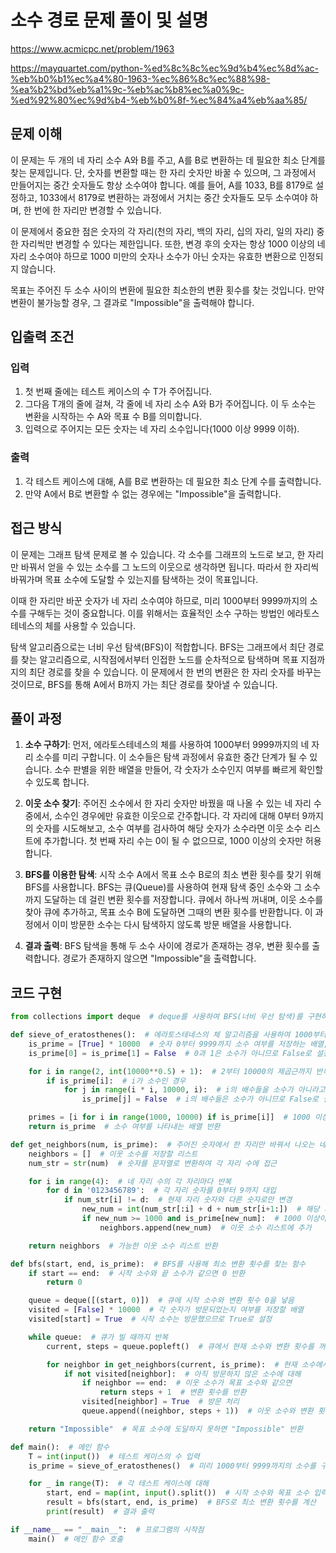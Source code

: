 # 소수 경로 문제 풀이 및 설명

https://www.acmicpc.net/problem/1963

https://mayquartet.com/python-%ed%8c%8c%ec%9d%b4%ec%8d%ac-%eb%b0%b1%ec%a4%80-1963-%ec%86%8c%ec%88%98-%ea%b2%bd%eb%a1%9c-%eb%ac%b8%ec%a0%9c-%ed%92%80%ec%9d%b4-%eb%b0%8f-%ec%84%a4%eb%aa%85/

## 문제 이해

이 문제는 두 개의 네 자리 소수 A와 B를 주고, A를 B로 변환하는 데 필요한 최소 단계를 찾는 문제입니다. 단, 숫자를 변환할 때는 한 자리 숫자만 바꿀 수 있으며, 그 과정에서 만들어지는 중간 숫자들도 항상 소수여야 합니다. 예를 들어, A를 1033, B를 8179로 설정하고, 1033에서 8179로 변환하는 과정에서 거치는 중간 숫자들도 모두 소수여야 하며, 한 번에 한 자리만 변경할 수 있습니다.

이 문제에서 중요한 점은 숫자의 각 자리(천의 자리, 백의 자리, 십의 자리, 일의 자리) 중 한 자리씩만 변경할 수 있다는 제한입니다. 또한, 변경 후의 숫자는 항상 1000 이상의 네 자리 소수여야 하므로 1000 미만의 숫자나 소수가 아닌 숫자는 유효한 변환으로 인정되지 않습니다.

목표는 주어진 두 소수 사이의 변환에 필요한 최소한의 변환 횟수를 찾는 것입니다. 만약 변환이 불가능할 경우, 그 결과로 "Impossible"을 출력해야 합니다.

## 입출력 조건

### 입력

1. 첫 번째 줄에는 테스트 케이스의 수 T가 주어집니다.
2. 그다음 T개의 줄에 걸쳐, 각 줄에 네 자리 소수 A와 B가 주어집니다. 이 두 소수는 변환을 시작하는 수 A와 목표 수 B를 의미합니다.
3. 입력으로 주어지는 모든 숫자는 네 자리 소수입니다(1000 이상 9999 이하).

### 출력

1. 각 테스트 케이스에 대해, A를 B로 변환하는 데 필요한 최소 단계 수를 출력합니다.
2. 만약 A에서 B로 변환할 수 없는 경우에는 "Impossible"을 출력합니다.

## 접근 방식

이 문제는 그래프 탐색 문제로 볼 수 있습니다. 각 소수를 그래프의 노드로 보고, 한 자리만 바꿔서 얻을 수 있는 소수를 그 노드의 이웃으로 생각하면 됩니다. 따라서 한 자리씩 바꿔가며 목표 소수에 도달할 수 있는지를 탐색하는 것이 목표입니다.

이때 한 자리만 바꾼 숫자가 네 자리 소수여야 하므로, 미리 1000부터 9999까지의 소수를 구해두는 것이 중요합니다. 이를 위해서는 효율적인 소수 구하는 방법인 에라토스테네스의 체를 사용할 수 있습니다.

탐색 알고리즘으로는 너비 우선 탐색(BFS)이 적합합니다. BFS는 그래프에서 최단 경로를 찾는 알고리즘으로, 시작점에서부터 인접한 노드를 순차적으로 탐색하며 목표 지점까지의 최단 경로를 찾을 수 있습니다. 이 문제에서 한 번의 변환은 한 자리 숫자를 바꾸는 것이므로, BFS를 통해 A에서 B까지 가는 최단 경로를 찾아낼 수 있습니다.

## 풀이 과정

1. **소수 구하기**:
   먼저, 에라토스테네스의 체를 사용하여 1000부터 9999까지의 네 자리 소수를 미리 구합니다. 이 소수들은 탐색 과정에서 유효한 중간 단계가 될 수 있습니다. 소수 판별을 위한 배열을 만들어, 각 숫자가 소수인지 여부를 빠르게 확인할 수 있도록 합니다.

2. **이웃 소수 찾기**:
   주어진 소수에서 한 자리 숫자만 바꿨을 때 나올 수 있는 네 자리 수 중에서, 소수인 경우에만 유효한 이웃으로 간주합니다. 각 자리에 대해 0부터 9까지의 숫자를 시도해보고, 소수 여부를 검사하여 해당 숫자가 소수라면 이웃 소수 리스트에 추가합니다. 첫 번째 자리 수는 0이 될 수 없으므로, 1000 이상의 숫자만 허용합니다.

3. **BFS를 이용한 탐색**:
   시작 소수 A에서 목표 소수 B로의 최소 변환 횟수를 찾기 위해 BFS를 사용합니다. BFS는 큐(Queue)를 사용하여 현재 탐색 중인 소수와 그 소수까지 도달하는 데 걸린 변환 횟수를 저장합니다. 큐에서 하나씩 꺼내며, 이웃 소수를 찾아 큐에 추가하고, 목표 소수 B에 도달하면 그때의 변환 횟수를 반환합니다. 이 과정에서 이미 방문한 소수는 다시 탐색하지 않도록 방문 배열을 사용합니다.

4. **결과 출력**:
   BFS 탐색을 통해 두 소수 사이에 경로가 존재하는 경우, 변환 횟수를 출력합니다. 경로가 존재하지 않으면 "Impossible"을 출력합니다.

## 코드 구현

```python
from collections import deque  # deque를 사용하여 BFS(너비 우선 탐색)를 구현하기 위해 collections 모듈에서 deque를 가져옴

def sieve_of_eratosthenes():  # 에라토스테네스의 체 알고리즘을 사용하여 1000부터 9999까지의 소수를 미리 구하는 함수
    is_prime = [True] * 10000  # 숫자 0부터 9999까지 소수 여부를 저장하는 배열, 처음엔 모두 소수라고 가정
    is_prime[0] = is_prime[1] = False  # 0과 1은 소수가 아니므로 False로 설정

    for i in range(2, int(10000**0.5) + 1):  # 2부터 10000의 제곱근까지 반복, 소수 여부를 판단
        if is_prime[i]:  # i가 소수인 경우
            for j in range(i * i, 10000, i):  # i의 배수들을 소수가 아니라고 표시
                is_prime[j] = False  # i의 배수들은 소수가 아니므로 False로 설정

    primes = [i for i in range(1000, 10000) if is_prime[i]]  # 1000 이상 9999 이하의 소수 리스트 생성
    return is_prime  # 소수 여부를 나타내는 배열 반환

def get_neighbors(num, is_prime):  # 주어진 숫자에서 한 자리만 바꿔서 나오는 네 자리 소수를 찾는 함수
    neighbors = []  # 이웃 소수를 저장할 리스트
    num_str = str(num)  # 숫자를 문자열로 변환하여 각 자리 수에 접근

    for i in range(4):  # 네 자리 수의 각 자리마다 반복
        for d in '0123456789':  # 각 자리 숫자를 0부터 9까지 대입
            if num_str[i] != d:  # 현재 자리 숫자와 다른 숫자로만 변경
                new_num = int(num_str[:i] + d + num_str[i+1:])  # 해당 자리를 새로운 숫자로 변경한 새로운 숫자 생성
                if new_num >= 1000 and is_prime[new_num]:  # 1000 이상이며 소수인 경우
                    neighbors.append(new_num)  # 이웃 소수 리스트에 추가

    return neighbors  # 가능한 이웃 소수 리스트 반환

def bfs(start, end, is_prime):  # BFS를 사용해 최소 변환 횟수를 찾는 함수
    if start == end:  # 시작 소수와 끝 소수가 같으면 0 반환
        return 0

    queue = deque([(start, 0)])  # 큐에 시작 소수와 변환 횟수 0을 넣음
    visited = [False] * 10000  # 각 숫자가 방문되었는지 여부를 저장할 배열
    visited[start] = True  # 시작 소수는 방문했으므로 True로 설정

    while queue:  # 큐가 빌 때까지 반복
        current, steps = queue.popleft()  # 큐에서 현재 소수와 변환 횟수를 꺼냄

        for neighbor in get_neighbors(current, is_prime):  # 현재 소수에서 한 자리만 바꾼 소수들을 반복
            if not visited[neighbor]:  # 아직 방문하지 않은 소수에 대해
                if neighbor == end:  # 이웃 소수가 목표 소수와 같으면
                    return steps + 1  # 변환 횟수를 반환
                visited[neighbor] = True  # 방문 처리
                queue.append((neighbor, steps + 1))  # 이웃 소수와 변환 횟수를 큐에 추가

    return "Impossible"  # 목표 소수에 도달하지 못하면 "Impossible" 반환

def main():  # 메인 함수
    T = int(input())  # 테스트 케이스의 수 입력
    is_prime = sieve_of_eratosthenes()  # 미리 1000부터 9999까지의 소수를 구함

    for _ in range(T):  # 각 테스트 케이스에 대해
        start, end = map(int, input().split())  # 시작 소수와 목표 소수 입력
        result = bfs(start, end, is_prime)  # BFS로 최소 변환 횟수를 계산
        print(result)  # 결과 출력

if __name__ == "__main__":  # 프로그램의 시작점
    main()  # 메인 함수 호출
```

